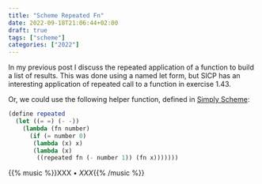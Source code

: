 ```yaml
---
title: "Scheme Repeated Fn"
date: 2022-09-18T21:06:44+02:00
draft: true
tags: ["scheme"]
categories: ["2022"]
---
```


In my previous post I discuss the repeated application of a function to build a list of results. This was done using a named let form, but SICP has an interesting application of repeated call to a function in exercise 1.43.


Or, we could use the following helper function, defined in [Simply Scheme]:

```scheme
(define repeated
  (let ((= =) (- -))
    (lambda (fn number)
      (if (= number 0)
       (lambda (x) x)
       (lambda (x)
        ((repeated fn (- number 1)) (fn x)))))))
```

{{% music %}}XXX • _XXX_{{% /music %}}

[Simply Scheme]: /post/simply-scheme/

